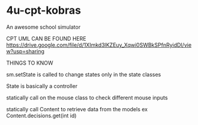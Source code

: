 # 4u-cpt-kobras
An awesome school simulator

CPT UML CAN BE FOUND HERE
https://drive.google.com/file/d/1XImkd3lKZEuy_Xqwi0SWBkSPfnRyidDI/view?usp=sharing





THINGS TO KNOW

sm.setState is called to change states only in the state classes

State is basically a controller 

statically call on the mouse class to check different mouse inputs

statically call Content to retrieve data from the models
ex Content.decisions.get(int id)